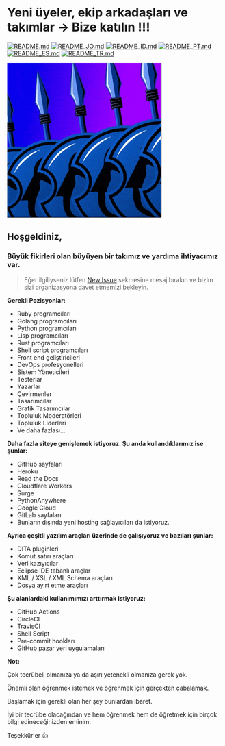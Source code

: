 # Yeni üyeler, ekip arkadaşları ve takımlar -> Bize katılın !!!

[![README.md](https://img.shields.io/badge/English-up-brightgreen)](README.md)
[![README_JO.md](https://img.shields.io/badge/Arabic-up-brightgreen)](README_JO.md)
[![README_ID.md](https://img.shields.io/badge/Indonesian-up-brightgreen)](README_ID.md)
[![README_PT.md](https://img.shields.io/badge/Portuguese-up-brightgreen)](README_PT.md)
[![README_ES.md](https://img.shields.io/badge/Spanish-up-brightgreen)](README_ES.md)
[![README_TR.md](https://img.shields.io/badge/Turkish-up-brightgreen)](README_TR.md)

![The 400](images/the-400.gif)

## Hoşgeldiniz,

### Büyük fikirleri olan büyüyen bir takımız ve yardıma ihtiyacımız var.

> Eğer ilgiliyseniz lütfen [New Issue](https://github.com/slurpcode/join-our-team/issues/new?assignees=&labels=invite+me+to+the+organisation&template=invitation.yml&title=Please+invite+me+to+the+Slurp+Code+GitHub+Community+Organization) sekmesine mesaj bırakın ve bizim sizi organizasyona davet etmemizi bekleyin.

**Gerekli Pozisyonlar:**

- Ruby programcıları
- Golang programcıları
- Python programcıları
- Lisp programcıları
- Rust programcıları
- Shell script programcıları
- Front end geliştiricileri
- DevOps profesyonelleri
- Sistem Yöneticileri
- Testerlar
- Yazarlar
- Çevirmenler
- Tasarımcılar
- Grafik Tasarımcılar
- Topluluk Moderatörleri
- Topluluk Liderleri
- Ve daha fazlası...

**Daha fazla siteye genişlemek istiyoruz. Şu anda kullandıklarımız ise şunlar:**

- GitHub sayfaları
- Heroku
- Read the Docs
- Cloudflare Workers
- Surge
- PythonAnywhere
- Google Cloud
- GitLab sayfaları
- Bunların dışında yeni hosting sağlayıcıları da istiyoruz.

**Ayrıca çeşitli yazılım araçları üzerinde de çalışıyoruz ve bazıları şunlar:**

- DITA pluginleri
- Komut satırı araçları
- Veri kazıyıcılar
- Eclipse IDE tabanlı araçlar
- XML / XSL / XML Schema araçları
- Dosya ayırt etme araçları

**Şu alanlardaki kullanımımızı arttırmak istiyoruz:**

- GitHub Actions
- CircleCI
- TravisCI
- Shell Script
- Pre-commit hookları
- GitHub pazar yeri uygulamaları

**Not:**

Çok tecrübeli olmanıza ya da aşırı yetenekli olmanıza gerek yok.

Önemli olan öğrenmek istemek ve öğrenmek için gerçekten çabalamak.

Başlamak için gerekli olan her şey bunlardan ibaret.

İyi bir tecrübe olacağından ve hem öğrenmek hem de öğretmek için birçok bilgi edineceğinizden eminim.

Teşekkürler 👍
